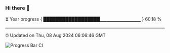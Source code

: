 ### Hi there 👋

⏳ Year progress { ██████████████████▁▁▁▁▁▁▁▁▁▁▁▁ } 60.18 %

---

⏰ Updated on Thu, 08 Aug 2024 06:06:46 GMT

![Progress Bar CI](https://github.com/liununu/liununu/workflows/Progress%20Bar%20CI/badge.svg)
